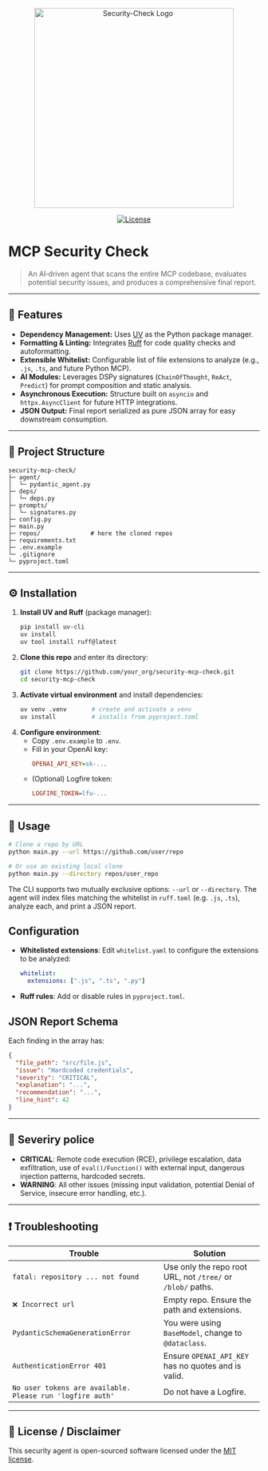<p align="center"><a href="https://minte.app/es" target="_blank"><img src="http://www.w3.org/2000/svg" width="400" alt="Security-Check Logo"></a></p>

<p align="center">
<a href="https://opensource.org/license/MIT"><img src="https://img.shields.io/packagist/l/laravel/framework" alt="License"></a>
</p>

# MCP Security Check

> An AI‑driven agent that scans the entire MCP codebase, evaluates potential security issues, and produces a comprehensive final report.
---

## 🎯 Features

- **Dependency Management:** Uses [UV](https://docs.astral.sh/uv/guides/install-python/) as the Python package manager.
- **Formatting & Linting:** Integrates [Ruff](https://github.com/astral-sh/ruff) for code quality checks and autoformatting.
- **Extensible Whitelist:** Configurable list of file extensions to analyze (e.g., `.js`, `.ts`, and future Python MCP).
- **AI Modules:** Leverages DSPy signatures (`ChainOfThought`, `ReAct`, `Predict`) for prompt composition and static analysis.
- **Asynchronous Execution:** Structure built on `asyncio` and `httpx.AsyncClient` for future HTTP integrations.
- **JSON Output:** Final report serialized as pure JSON array for easy downstream consumption.

---

## 📂 Project Structure

```
security-mcp-check/
├─ agent/
│  └─ pydantic_agent.py
├─ deps/
│  └─ deps.py
├─ prompts/
│  └─ signatures.py
├─ config.py
├─ main.py
├─ repos/              # here the cloned repos
├─ requirements.txt
├─ .env.example
└─ .gitignore
└─ pyproject.toml
```
---

## ⚙️ Installation

1. **Install UV and Ruff** (package manager):
   ```bash
   pip install uv-cli
   uv install
   uv tool install ruff@latest
   ```
2. **Clone this repo** and enter its directory:
   ```bash
   git clone https://github.com/your_org/security-mcp-check.git
   cd security-mcp-check
   ```
3. **Activate virtual environment** and install dependencies:
   ```bash
   uv venv .venv       # create and activate a venv
   uv install          # installs from pyproject.toml
   ```
4. **Configure environment**:
   - Copy `.env.example` to `.env`.
   - Fill in your OpenAI key:
     ```ini
     OPENAI_API_KEY=sk-...
     ```
   - (Optional) Logfire token:
     ```ini
     LOGFIRE_TOKEN=lfu-...
     ```
---
## 🚀 Usage
```bash
# Clone a repo by URL
python main.py --url https://github.com/user/repo

# Or use an existing local clone
python main.py --directory repos/user_repo
```

The CLI supports two mutually exclusive options: `--url` or `--directory`. The agent will index files matching the whitelist in `ruff.toml` (e.g. `.js`, `.ts`), analyze each, and print a JSON report.

## Configuration
- **Whitelisted extensions**: Edit `whitelist.yaml` to configure the extensions to be analyzed:
  ```yaml
  whitelist:
    extensions: [".js", ".ts", ".py"]
  ```
- **Ruff rules**: Add or disable rules in `pyproject.toml`.

## JSON Report Schema
Each finding in the array has:
```json
{
  "file_path": "src/file.js",
  "issue": "Hardcoded credentials",
  "severity": "CRITICAL",
  "explanation": "...",
  "recommendation": "...",
  "line_hint": 42
}
```
---

## 🔐 Severiry police
- **CRITICAL**: Remote code execution (RCE), privilege escalation, data exfiltration, use of `eval()/Function()` with external input, dangerous injection patterns, hardcoded secrets.
- **WARNING**: All other issues (missing input validation, potential Denial of Service, insecure error handling, etc.).

---

## ❗ Troubleshooting

| Trouble                                                                          | Solution                                                        |
| -------------------------------------------------------------------------------- | ---------------------------------------------------------------|
| `fatal: repository ... not found`                                                | Use only the repo root URL, not `/tree/` or `/blob/` paths.    |
| `❌ Incorrect url`                                                               | Empty repo. Ensure the path and extensions.                    |
| `PydanticSchemaGenerationError`                                                  | You were using `BaseModel`, change to `@dataclass`.            |
| `AuthenticationError 401`                                                        | Ensure `OPENAI_API_KEY` has no quotes and is valid.            |
| `No user tokens are available. Please run 'logfire auth'`                        | Do not have a Logfire.                                         |

---

## 📄 License / Disclaimer
This security agent is open-sourced software licensed under the [MIT license](https://opensource.org/licenses/MIT).
